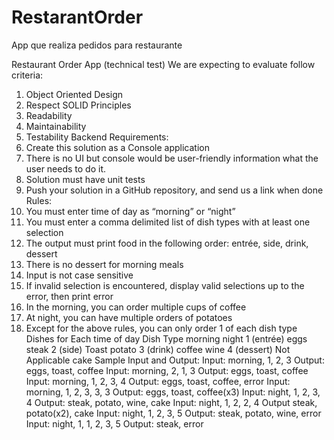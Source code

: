 # RestarantOrder
App que realiza pedidos para restaurante

Restaurant Order App (technical test)
We are expecting to evaluate follow criteria:
1. Object Oriented Design
2. Respect SOLID Principles
3. Readability
4. Maintainability
5. Testability
Backend Requirements:
1. Create this solution as a Console application
2. There is no UI but console would be user-friendly information what the user needs to do it.
3. Solution must have unit tests
4. Push your solution in a GitHub repository, and send us a link when done
Rules:
1. You must enter time of day as “morning” or “night”
2. You must enter a comma delimited list of dish types with at least one selection
3. The output must print food in the following order: entrée, side, drink, dessert
4. There is no dessert for morning meals
5. Input is not case sensitive
6. If invalid selection is encountered, display valid selections up to the error, then print error
7. In the morning, you can order multiple cups of coffee
8. At night, you can have multiple orders of potatoes
9. Except for the above rules, you can only order 1 of each dish type
Dishes for Each time of day
Dish Type morning night
1 (entrée) eggs steak
2 (side) Toast potato
3 (drink) coffee wine
4 (dessert) Not Applicable cake
Sample Input and Output:
Input: morning, 1, 2, 3 Output: eggs, toast, coffee
Input: morning, 2, 1, 3 Output: eggs, toast, coffee
Input: morning, 1, 2, 3, 4 Output: eggs, toast, coffee, error
Input: morning, 1, 2, 3, 3, 3 Output: eggs, toast, coffee(x3)
Input: night, 1, 2, 3, 4 Output: steak, potato, wine, cake
Input: night, 1, 2, 2, 4 Output steak, potato(x2), cake
Input: night, 1, 2, 3, 5 Output: steak, potato, wine, error
Input: night, 1, 1, 2, 3, 5 Output: steak, error
